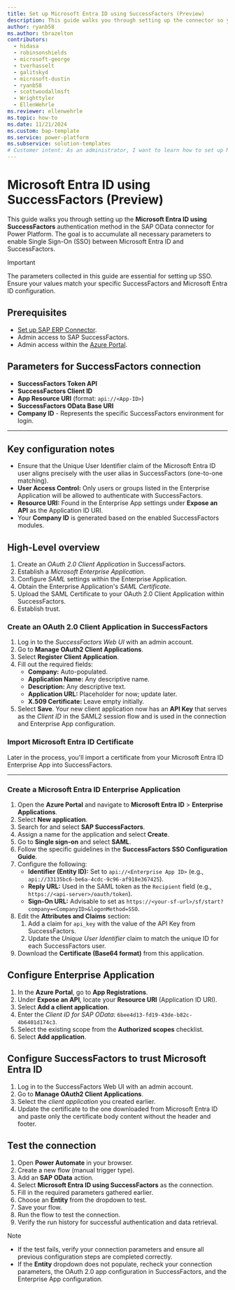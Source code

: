 ```yaml
---
title: Set up Microsoft Entra ID using SuccessFactors (Preview)
description: This guide walks you through setting up the connector so your users can access SAP SuccessFactors data using their Microsoft Entra ID for authentication.​
author: ryanb58
ms.author: tbrazelton
contributors:
  - hidasa
  - robinsonshields
  - microsoft-george
  - tverhasselt
  - galitskyd
  - microsoft-dustin
  - ryanb58
  - scottwoodallmsft
  - Wrighttyler
  - EllenWehrle
ms.reviewer: ellenwehrle
ms.topic: how-to
ms.date: 11/21/2024
ms.custom: bap-template
ms.service: power-platform
ms.subservice: solution-templates
# Customer intent: As an administrator, I want to learn how to set up Microsoft Entra ID using SuccessFactors, so that users can use single sign-on (SSO).
---
```


# Microsoft Entra ID using SuccessFactors (Preview)

This guide walks you through setting up the **Microsoft Entra ID using SuccessFactors** authentication method in the SAP OData connector for Power Platform. The goal is to accumulate all necessary parameters to enable Single Sign-On (SSO) between Microsoft Entra ID and SuccessFactors.

> [!IMPORTANT]
> The parameters collected in this guide are essential for setting up SSO. Ensure your values match your specific SuccessFactors and Microsoft Entra ID configuration.

## Prerequisites

- [Set up SAP ERP Connector](sap-erp-connector.md).
- Admin access to SAP SuccessFactors.
- Admin access within the [Azure Portal](https://aka.ms/azure).

## Parameters for SuccessFactors connection

- **SuccessFactors Token API**
- **SuccessFactors Client ID**
- **App Resource URI** (format: `api://<App-ID>`)
- **SuccessFactors OData Base URI**
- **Company ID** - Represents the specific SuccessFactors environment for login.

---

## Key configuration notes

- Ensure that the Unique User Identifier claim of the Microsoft Entra ID user aligns precisely with the user alias in SuccessFactors (one-to-one matching).
- **User Access Control:** Only users or groups listed in the Enterprise Application will be allowed to authenticate with SuccessFactors.
- **Resource URI:** Found in the Enterprise App settings under **Expose an API** as the Application ID URI.
- Your **Company ID** is generated based on the enabled SuccessFactors modules.

## High-Level overview

1. Create an *OAuth 2.0 Client Application* in SuccessFactors.
2. Establish a *Microsoft Enterprise Application*.
3. Configure *SAML* settings within the Enterprise Application.
4. Obtain the Enterprise Application's *SAML Certificate*.
5. Upload the SAML Certificate to your OAuth 2.0 Client Application within SuccessFactors.
6. Establish trust.

### Create an OAuth 2.0 Client Application in SuccessFactors

1. Log in to the *SuccessFactors Web UI* with an admin account.
2. Go to **Manage OAuth2 Client Applications**.
3. Select **Register Client Application**.
4. Fill out the required fields:
   - **Company:** Auto-populated.
   - **Application Name:** Any descriptive name.
   - **Description:** Any descriptive text.
   - **Application URL:** Placeholder for now; update later.
   - **X.509 Certificate:** Leave empty initially.
5. Select **Save**. Your new client application now has an **API Key** that serves as the *Client ID* in the SAML2 session flow and is used in the connection and Enterprise App configuration.

### Import Microsoft Entra ID Certificate

Later in the process, you'll import a certificate from your Microsoft Entra ID Enterprise App into SuccessFactors.

---

### Create a Microsoft Entra ID Enterprise Application

1. Open the **Azure Portal** and navigate to **Microsoft Entra ID** > **Enterprise Applications**.
1. Select **New application**.
1. Search for and select  **SAP SuccessFactors**.
1. Assign a name for the application and select **Create**.
1. Go to **Single sign-on** and select **SAML**.
1. Follow the specific guidelines in the **SuccessFactors SSO Configuration Guide**.
1. Configure the following:
   - **Identifier (Entity ID):** Set to `api://<Enterprise App ID>` (e.g., `api://33135bc6-be6a-4cdc-9c96-af918e367425`).
   - **Reply URL:** Used in the SAML token as the `Recipient` field (e.g., `https://<api-server>/oauth/token`).
   - **Sign-On URL:** Advisable to set as `https://<your-sf-url>/sf/start?company=<CompanyID>&logonMethod=SSO`.
1. Edit the **Attributes and Claims** section:
    1. Add a claim for `api_key` with the value of the API Key from SuccessFactors.
    1. Update the *Unique User Identifier* claim to match the unique ID for each SuccessFactors user.
1. Download the **Certificate (Base64 format)** from this application.

## Configure Enterprise Application

1. In the **Azure Portal**, go to **App Registrations**.
2. Under **Expose an API**, locate your **Resource URI** (Application ID URI).
3. Select **Add a client application**.
4. Enter the *Client ID for SAP OData*: `6bee4d13-fd19-43de-b82c-4b6401d174c3`.
5. Select the existing scope from the **Authorized scopes** checklist.
6. Select **Add application**.

## Configure SuccessFactors to trust Microsoft Entra ID

1. Log in to the SuccessFactors Web UI with an admin account.
2. Go to **Manage OAuth2 Client Applications**.
3. Select the *client application* you created earlier.
4. Update the certificate to the one downloaded from Microsoft Entra ID and paste only the certificate body content without the header and footer.

## Test the connection

1. Open **Power Automate** in your browser.
2. Create a new flow (manual trigger type).
3. Add an **SAP OData** action.
4. Select **Microsoft Entra ID using SuccessFactors** as the connection.
5. Fill in the required parameters gathered earlier.
6. Choose an **Entity** from the dropdown to test.
7. Save your flow.
8. Run the flow to test the connection.
9. Verify the run history for successful authentication and data retrieval.

> [!NOTE]
>
> - If the test fails, verify your connection parameters and ensure all previous configuration steps are completed correctly. 
> - If the **Entity** dropdown does not populate, recheck your connection parameters, the OAuth 2.0 app configuration in SuccessFactors, and the Enterprise App configuration.
